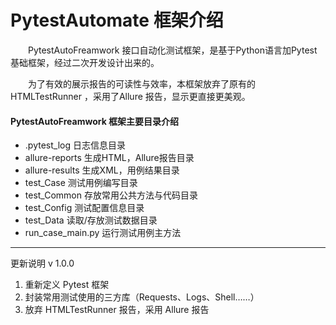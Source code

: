 # PytestAutomate 框架介绍
  
　　PytestAutoFreamwork 接口自动化测试框架，是基于Python语言加Pytest基础框架，经过二次开发设计出来的。

　　为了有效的展示报告的可读性与效率，本框架放弃了原有的 HTMLTestRunner ，采用了Allure 报告，显示更直接更美观。

#### PytestAutoFreamwork 框架主要目录介绍
* .pytest_log       日志信息目录
* allure-reports    生成HTML，Allure报告目录
* allure-results    生成XML，用例结果目录
* test_Case         测试用例编写目录
* test_Common       存放常用公共方法与代码目录
* test_Config       测试配置信息目录
* test_Data         读取/存放测试数据目录
* run_case_main.py  运行测试用例主方法 

---
更新说明 v 1.0.0
1. 重新定义 Pytest 框架
2. 封装常用测试使用的三方库（Requests、Logs、Shell……）
3. 放弃 HTMLTestRunner 报告，采用 Allure 报告
